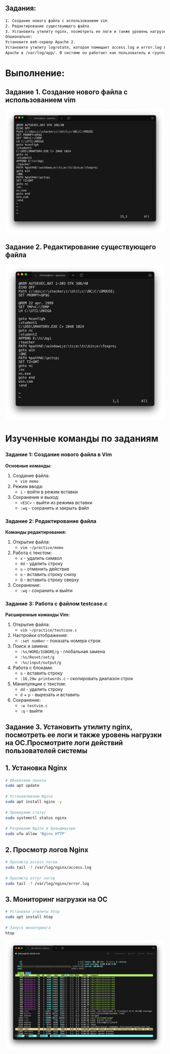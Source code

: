 ## Задания:

```bash
1. Создание нового файла с использованием vim
2. Редактирование существующего файла
3. Установить утилиту nginx, посмотреть ее логи и также уровень нагрузки на ОС. Просмотрите логи действий пользователей системы. 
Опционально: 
Установите веб-сервер Apache 2.
Установите утилиту logrotate, которая помещает access.log и error.log веб-сервера
Apache в /var/log/app/. В системе он работает как пользователь и группа www-data
```

# Выполнение:

## Задание 1. Создание нового файла с использованием vim

![alt text](/Homework_Lesson9_UNIX_UTILITES_2/img/1.png)

## Задание 2. Редактирование существующего файла

![alt text](/Homework_Lesson9_UNIX_UTILITES_2/img/2.png)

# Изученные команды по заданиям

### Задание 1: Создание нового файла в Vim

**Основные команды:**
1. Создание файла:
   - `vim memo`
2. Режим ввода:
   - `i` - войти в режим вставки
3. Сохранение и выход:
   - `<ESC>` - выйти из режима вставки
   - `:wq` - сохранить и закрыть файл

### Задание 2: Редактирование файла

**Команды редактирования:**
1. Открытие файла:
   - `vim ~/practice/memo`
2. Работа с текстом:
   - `x` - удалить символ
   - `dd` - удалить строку
   - `u` - отменить действие
   - `o` - вставить строку снизу
   - `O` - вставить строку сверху
3. Сохранение:
   - `:wq` - сохранить и выйти

### Задание 3: Работа с файлом testcase.c

**Расширенные команды Vim:**
1. Открытие файла:
   - `vim ~/practice/testcase.c`
2. Настройки отображения:
   - `:set number` - показать номера строк
3. Поиск и замена:
   - `:%s/WORD/IGNORE/g` - глобальная замена
   - `:%s/Reset/set/g`
   - `:%s/input/output/g`
4. Работа с блоками:
   - `o` - вставить строку
   - `:16,29w printwords.c` - скопировать диапазон строк
5. Манипуляции с текстом:
   - `dd` - удалить строку
   - `d` + `p` - вырезать и вставить
6. Сохранение:
   - `:w testvim.c`
   - `:q` - выйти

## Задание 3. Установить утилиту nginx, посмотреть ее логи и также уровень нагрузки на ОС.Просмотрите логи действий пользователей системы


## 1. Установка Nginx

```bash
# Обновляем пакеты
sudo apt update

# Устанавливаем Nginx
sudo apt install nginx -y

# Проверяем статус
sudo systemctl status nginx

# Разрешаем Nginx в брандмауэре
sudo ufw allow 'Nginx HTTP'
```

## 2. Просмотр логов Nginx

```bash
# Просмотр access логов
sudo tail -f /var/log/nginx/access.log

# Просмотр error логов
sudo tail -f /var/log/nginx/error.log
```

## 3. Мониторинг нагрузки на ОС

```bash
# Установка утилиты htop
sudo apt install htop

# Запуск мониторинга
htop

```

![alt text](/Homework_Lesson9_UNIX_UTILITES_2/img/3.png)



